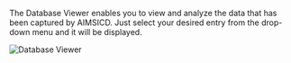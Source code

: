 The Database Viewer enables you to view and analyze the data that has been captured by AIMSICD. Just select your desired entry from the drop-down menu and it will be displayed.

![Database Viewer](https://spideroak.com/share/IFEU2U2JINCA/GitHub/home/SecUpwN/SpiderOak/SCREENSHOTS/Database_Viewer.png)
